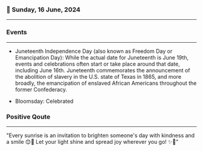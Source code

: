 ### 📅 Sunday, 16 June, 2024
------
### Events
------
- Juneteenth Independence Day (also known as Freedom Day or Emancipation Day): While the actual date for Juneteenth is June 19th, events and celebrations often start or take place around that date, including June 16th. Juneteenth commemorates the announcement of the abolition of slavery in the U.S. state of Texas in 1865, and more broadly, the emancipation of enslaved African Americans throughout the former Confederacy.
  
- Bloomsday: Celebrated
### Positive Qoute
------
"Every sunrise is an invitation to brighten someone's day with kindness and a smile 😊🌅 Let your light shine and spread joy wherever you go! ✨🤗"
